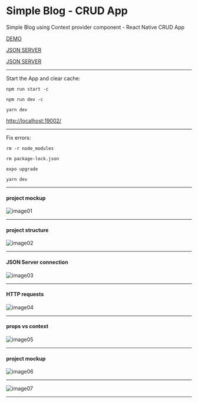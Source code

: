 # Simple Blog - CRUD App
Simple Blog using Context provider component - React Native CRUD App

[DEMO]()

[JSON SERVER](https://stream-json-server.herokuapp.com/)

[JSON SERVER](https://stream-json-server.herokuapp.com/posts)


--------------------

Start the App and clear cache:
```
npm run start -c

npm run dev -c

yarn dev

```


[http://localhost:19002/](http://localhost:19002/)

--------------------

Fix errors:
``` 
rm -r node_modules

rm package-lock.json

expo upgrade

yarn dev
```

--------------------

#### project mockup


![image01](./docs/blog01.png)

--------------------

#### project structure


![image02](./docs/blog02.png)

--------------------

#### JSON Server connection


![image03](./docs/blog03.png)

--------------------

#### HTTP requests


![image04](./docs/blog04.png)

--------------------

#### props vs context

![image05](./docs/blog05.png)

--------------------

#### project mockup


![image06](./docs/blog06.png)

--------------------

![image07](./docs/blog07.png)


--------------------
